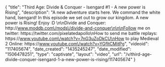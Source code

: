 {
    "title": "Third Age: Divide & Conquer - Isengard #1 - A new power is Rising",
    "description": "A new adventure starts here.  We command the white hand, Isengard!  In this episode we set out to grow our kingdom.  A new power is Rising!  Enjoy :D \n\nDivide and Conquer: http:\/\/www.moddb.com\/mods\/divide-and-conquer\n\n\nFollow me on twitter: https:\/\/twitter.com\/pixelatedapollo\nHow to send me battle replays: https:\/\/www.youtube.com\/watch?v=7nG3uZoDkCU\nHow to play Medieval 2 Online: https:\/\/www.youtube.com\/watch?v=YGfItCMitPg",
    "videoid": "117405674",
    "date_created": "1435245247",
    "date_modified": "1506478251",
    "type": "captivate",
    "layout": "video",
    "url": "\/v\/third-age-divide-conquer-isengard-1-a-new-power-is-rising\/117405674"
}